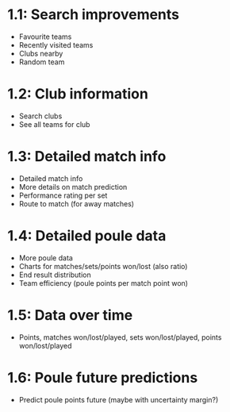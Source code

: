 # 1.1: Search improvements
- Favourite teams
- Recently visited teams
- Clubs nearby
- Random team

# 1.2: Club information

- Search clubs
- See all teams for club

# 1.3: Detailed match info

- Detailed match info
- More details on match prediction
- Performance rating per set
- Route to match (for away matches)

# 1.4: Detailed poule data
- More poule data
- Charts for matches/sets/points won/lost (also ratio)
- End result distribution
- Team efficiency (poule points per match point won)

# 1.5: Data over time
- Points, matches won/lost/played, sets won/lost/played, points won/lost/played

# 1.6: Poule future predictions
- Predict poule points future (maybe with uncertainty margin?)